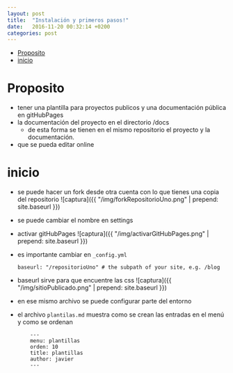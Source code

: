 ```yaml
---
layout: post
title:  "Instalación y primeros pasos!"
date:   2016-11-20 00:32:14 +0200
categories: post
---
```

<!-- MDTOC maxdepth:6 firsth1:1 numbering:0 flatten:0 bullets:1 updateOnSave:1 -->

- [Proposito](#proposito)   
- [inicio](#inicio)   

<!-- /MDTOC -->

# Proposito
* tener una plantilla para proyectos publicos y  una documentación pública en gitHubPages
* la documentación del proyecto en el directorio /docs  
  * de esta forma se tienen en el mismo repositorio el proyecto y la documentación.
* que se pueda editar online

# inicio
* se puede hacer un fork desde otra cuenta con lo que tienes una copia del repositorio
![captura]({{ "/img/forkRepositorioUno.png" | prepend: site.baseurl }})

* se puede cambiar el nombre en settings
* activar gitHubPages
![captura]({{ "/img/activarGitHubPages.png" | prepend: site.baseurl }})

* es importante cambiar en `_config.yml`  

      baseurl: "/repositorioUno" # the subpath of your site, e.g. /blog  

* baseurl sirve para que encuentre las css
![captura]({{ "/img/sitioPublicado.png" | prepend: site.baseurl }})
* en ese mismo archivo se puede configurar parte del entorno
* el archivo `plantilas.md` muestra como se crean las entradas en el menú y como se ordenan  

          ---
          menu: plantillas
          orden: 10
          title: plantillas
          author: javier
          ---

